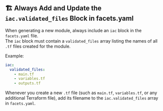 ## 🏗️ Always Add and Update the `iac.validated_files` Block in facets.yaml

When generating a new module, always include an `iac` block in the `facets.yaml` file.  
The `iac` block must contain a `validated_files` array listing the names of all `.tf` files created for the module.

Example:
```yaml
iac:
  validated_files:
    - main.tf
    - variables.tf
    - outputs.tf
```

Whenever you create a new `.tf` file (such as `main.tf`, `variables.tf`, or any additional Terraform file), add its filename to the `iac.validated_files` array in `facets.yaml`. 